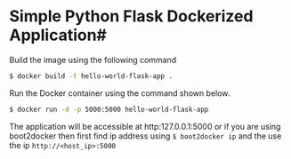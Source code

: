 # Simple Python Flask Dockerized Application#

Build the image using the following command

```bash
$ docker build -t hello-world-flask-app .
```

Run the Docker container using the command shown below.

```bash
$ docker run -d -p 5000:5000 hello-world-flask-app
```

The application will be accessible at http:127.0.0.1:5000 or if you are using boot2docker then first find ip address using `$ boot2docker ip` and the use the ip `http://<host_ip>:5000`
